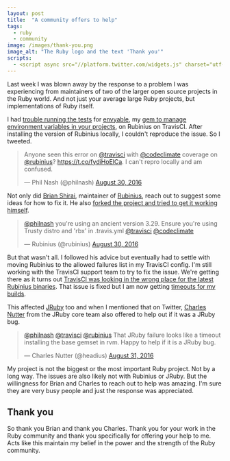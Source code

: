 ```yaml
---
layout: post
title:  "A community offers to help"
tags:
  - ruby
  - community
image: /images/thank-you.png
image_alt: "The Ruby logo and the text 'Thank you'"
scripts:
  - <script async src="//platform.twitter.com/widgets.js" charset="utf-8"></script>
---
```


Last week I was blown away by the response to a problem I was experiencing from maintainers of two of the larger open source projects in the Ruby world. And not just your average large Ruby projects, but implementations of Ruby itself.

I had [trouble running the tests](https://travis-ci.org/philnash/envyable/builds/156080057) for [envyable](https://github.com/philnash/envyable), my [gem to manage environment variables in your projects](https://www.twilio.com/blog/2015/02/managing-development-environment-variables-across-multiple-ruby-applications.html), on Rubinius on TravisCI. After installing the version of Rubinius locally, I couldn't reproduce the issue. So I tweeted.

<blockquote class="twitter-tweet" data-lang="en"><p lang="en" dir="ltr">Anyone seen this error on <a href="https://twitter.com/travisci">@travisci</a> with <a href="https://twitter.com/codeclimate">@codeclimate</a> coverage on <a href="https://twitter.com/rubinius">@rubinius</a>? <a href="https://t.co/fydiHoElCa">https://t.co/fydiHoElCa</a>. I can&#39;t repro locally and am confused.</p>&mdash; Phil Nash (@philnash) <a href="https://twitter.com/philnash/status/770542433901969409">August 30, 2016</a></blockquote>

Not only did [Brian Shirai](https://twitter.com/brixen), maintainer of [Rubinius](http://rubinius.com/), reach out to suggest some ideas for how to fix it. He also [forked the project and tried to get it working himself](https://github.com/rubinius/envyable/commit/fe574af226021f278b36f77278de3ad57768d7b2).

<blockquote class="twitter-tweet" data-conversation="none" data-lang="en"><p lang="en" dir="ltr"><a href="https://twitter.com/philnash">@philnash</a> you&#39;re using an ancient version 3.29. Ensure you&#39;re using Trusty distro and &#39;rbx&#39; in .travis.yml <a href="https://twitter.com/travisci">@travisci</a> <a href="https://twitter.com/codeclimate">@codeclimate</a></p>&mdash; Rubinius (@rubinius) <a href="https://twitter.com/rubinius/status/770647800514093056">August 30, 2016</a></blockquote>

But that wasn't all. I followed his advice but eventually had to settle with moving Rubinius to the allowed failures list in my TravisCI config. I'm still working with the TravisCI support team to try to fix the issue. We're getting there as it turns out [TravisCI was looking in the wrong place for the latest Rubinius binaries](https://github.com/travis-ci/travis-rubies/commit/308d29198f0eeec87bf10d9110eb1df45c7dbb13). That issue is fixed but I am now getting [timeouts for my builds](https://travis-ci.org/philnash/envyable/builds/157463309).

This affected [JRuby](http://jruby.org/) too and when I mentioned that on Twitter, [Charles Nutter](https://twitter.com/headius) from the JRuby core team also offered to help out if it was a JRuby bug.

<blockquote class="twitter-tweet" data-lang="en"><p lang="en" dir="ltr"><a href="https://twitter.com/philnash">@philnash</a> <a href="https://twitter.com/travisci">@travisci</a> <a href="https://twitter.com/rubinius">@rubinius</a> That JRuby failure looks like a timeout installing the base gemset in rvm. Happy to help if it is a JRuby bug.</p>&mdash; Charles Nutter (@headius) <a href="https://twitter.com/headius/status/770792465955557376">August 31, 2016</a></blockquote>

My project is not the biggest or the most important Ruby project. Not by a long way. The issues are also likely not with Rubinius or JRuby. But the willingness for Brian and Charles to reach out to help was amazing. I'm sure they are very busy people and just the response was appreciated.

## Thank you

So thank you Brian and thank you Charles. Thank you for your work in the Ruby community and thank you specifically for offering your help to me. Acts like this maintain my belief in the power and the strength of the Ruby community.
